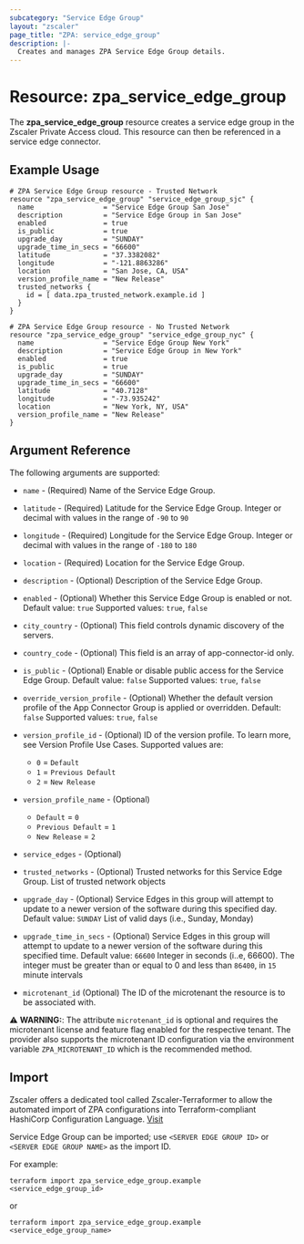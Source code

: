 ```yaml
---
subcategory: "Service Edge Group"
layout: "zscaler"
page_title: "ZPA: service_edge_group"
description: |-
  Creates and manages ZPA Service Edge Group details.
---
```


# Resource: zpa_service_edge_group

The **zpa_service_edge_group** resource creates a service edge group in the Zscaler Private Access cloud. This resource can then be referenced in a service edge connector.

## Example Usage

```hcl
# ZPA Service Edge Group resource - Trusted Network
resource "zpa_service_edge_group" "service_edge_group_sjc" {
  name                 = "Service Edge Group San Jose"
  description          = "Service Edge Group in San Jose"
  enabled              = true
  is_public            = true
  upgrade_day          = "SUNDAY"
  upgrade_time_in_secs = "66600"
  latitude             = "37.3382082"
  longitude            = "-121.8863286"
  location             = "San Jose, CA, USA"
  version_profile_name = "New Release"
  trusted_networks {
    id = [ data.zpa_trusted_network.example.id ]
  }
}
```

```hcl
# ZPA Service Edge Group resource - No Trusted Network
resource "zpa_service_edge_group" "service_edge_group_nyc" {
  name                 = "Service Edge Group New York"
  description          = "Service Edge Group in New York"
  enabled              = true
  is_public            = true
  upgrade_day          = "SUNDAY"
  upgrade_time_in_secs = "66600"
  latitude             = "40.7128"
  longitude            = "-73.935242"
  location             = "New York, NY, USA"
  version_profile_name = "New Release"
}
```

## Argument Reference

The following arguments are supported:

* `name` - (Required) Name of the Service Edge Group.
* `latitude` - (Required) Latitude for the Service Edge Group. Integer or decimal with values in the range of `-90` to `90`
* `longitude` - (Required) Longitude for the Service Edge Group. Integer or decimal with values in the range of `-180` to `180`
* `location` - (Required) Location for the Service Edge Group.
* `description` - (Optional) Description of the Service Edge Group.
* `enabled` - (Optional) Whether this Service Edge Group is enabled or not. Default value: `true` Supported values: `true`, `false`
* `city_country` - (Optional) This field controls dynamic discovery of the servers.
* `country_code` - (Optional) This field is an array of app-connector-id only.
* `is_public` - (Optional) Enable or disable public access for the Service Edge Group. Default value: `false` Supported values: `true`, `false`

* `override_version_profile` - (Optional) Whether the default version profile of the App Connector Group is applied or overridden. Default: `false` Supported values: `true`, `false`
* `version_profile_id` - (Optional) ID of the version profile. To learn more, see Version Profile Use Cases. Supported values are:
  * ``0`` = ``Default``
  * ``1`` = ``Previous Default``
  * ``2`` = ``New Release``
* `version_profile_name` - (Optional)
  * ``Default`` = ``0``
  * ``Previous Default`` = ``1``
  * ``New Release`` = ``2``
* `service_edges` - (Optional)
* `trusted_networks` - (Optional) Trusted networks for this Service Edge Group. List of trusted network objects
* `upgrade_day` - (Optional) Service Edges in this group will attempt to update to a newer version of the software during this specified day. Default value: `SUNDAY` List of valid days (i.e., Sunday, Monday)
* `upgrade_time_in_secs` - (Optional) Service Edges in this group will attempt to update to a newer version of the software during this specified time. Default value: `66600` Integer in seconds (i..e, 66600). The integer must be greater than or equal to 0 and less than `86400`, in `15` minute intervals
* `microtenant_id` (Optional) The ID of the microtenant the resource is to be associated with.

⚠️ **WARNING:**: The attribute ``microtenant_id`` is optional and requires the microtenant license and feature flag enabled for the respective tenant. The provider also supports the microtenant ID configuration via the environment variable `ZPA_MICROTENANT_ID` which is the recommended method.

## Import

Zscaler offers a dedicated tool called Zscaler-Terraformer to allow the automated import of ZPA configurations into Terraform-compliant HashiCorp Configuration Language.
[Visit](https://github.com/zscaler/zscaler-terraformer)

Service Edge Group can be imported; use `<SERVER EDGE GROUP ID>` or `<SERVER EDGE GROUP NAME>` as the import ID.

For example:

```shell
terraform import zpa_service_edge_group.example <service_edge_group_id>
```

or

```shell
terraform import zpa_service_edge_group.example <service_edge_group_name>
```
